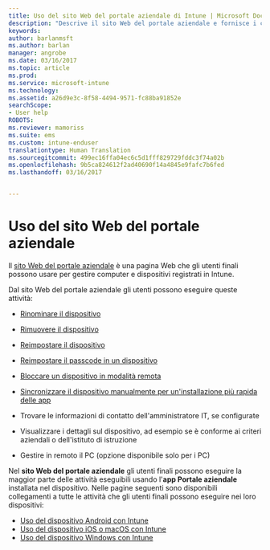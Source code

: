 ```yaml
---
title: Uso del sito Web del portale aziendale di Intune | Microsoft Docs
description: "Descrive il sito Web del portale aziendale e fornisce i collegamenti alle procedure per le attività che possono eseguire gli utenti finali nel sito Web"
keywords: 
author: barlanmsft
ms.author: barlan
manager: angrobe
ms.date: 03/16/2017
ms.topic: article
ms.prod: 
ms.service: microsoft-intune
ms.technology: 
ms.assetid: a26d9e3c-8f58-4494-9571-fc88ba91852e
searchScope:
- User help
ROBOTS: 
ms.reviewer: mamoriss
ms.suite: ems
ms.custom: intune-enduser
translationtype: Human Translation
ms.sourcegitcommit: 499ec16ffa04ec6c5d1fff829729fddc3f74a02b
ms.openlocfilehash: 9b5ca824612f2ad40690f14a4845e9fafc7b6fed
ms.lasthandoff: 03/16/2017


---
```


# <a name="using-the-intune-company-portal-website"></a>Uso del sito Web del portale aziendale
Il [sito Web del portale aziendale](http://portal.manage.microsoft.com) è una pagina Web che gli utenti finali possono usare per gestire computer e dispositivi registrati in Intune.

Dal sito Web del portale aziendale gli utenti possono eseguire queste attività:

-   [Rinominare il dispositivo](rename-your-device-cpwebsite.md)

-   [Rimuovere il dispositivo](remove-your-device-cpwebsite.md)

-   [Reimpostare il dispositivo](reset-your-device-cpwebsite.md)

-   [Reimpostare il passcode in un dispositivo](reset-your-passcode-cpwebsite.md)

-   [Bloccare un dispositivo in modalità remota](remote-lock-your-device-cpwebsite.md)

-    [Sincronizzare il dispositivo manualmente per un'installazione più rapida delle app](sync-your-device-manually-cpwebsite.md)

-   Trovare le informazioni di contatto dell'amministratore IT, se configurate

-   Visualizzare i dettagli sul dispositivo, ad esempio se è conforme ai criteri aziendali o dell'istituto di istruzione

-   Gestire in remoto il PC (opzione disponibile solo per i PC)

Nel **sito Web del portale aziendale** gli utenti finali possono eseguire la maggior parte delle attività eseguibili usando l'**app Portale aziendale** installata nel dispositivo. Nelle pagine seguenti sono disponibili collegamenti a tutte le attività che gli utenti finali possono eseguire nei loro dispositivi:

- [Uso del dispositivo Android con Intune](using-your-android-device-with-intune.md)
- [Uso del dispositivo iOS o macOS con Intune](using-your-ios-or-macOS-device-with-intune.md)
- [Uso del dispositivo Windows con Intune](using-your-windows-device-with-intune.md)


